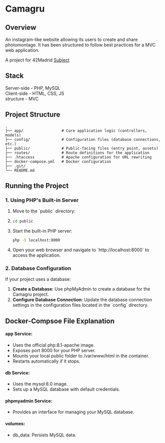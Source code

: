 # Camagru

## Overview

An instagram-like website allowing its users to create and share photomontage.
It has been structured to follow best practices for a MVC web application.

A project for 42Madrid
[Subject](img/en.subject.pdf)

## Stack
Server-side - PHP, MySQL<br>
Client-side - HTML, CSS, JS<br>
structure - MVC

## Project Structure
    .
    ├── app/                 # Core application logic (controllers, models)
    ├── config/              # Configuration files (database connections, etc.)
    ├── public/              # Public-facing files (entry point, assets)
    ├── routes/              # Route definitions for the application
    ├── .htaccess            # Apache configuration for URL rewriting
    ├── docker-compose.yml   # Docker configuration
    ├── .git/
    └── README.md

## Running the Project

### 1. Using PHP's Built-in Server

1. Move to the \`public\` directory:
2. 
   ```bash
   cd public
   ```
3. Start the built-in PHP server:
   ```bash
   php -S localhost:8000
   ```
4. Open your web browser and navigate to \`http://localhost:8000\` to access the application.

### 2. Database Configuration

If your project uses a database:

1. **Create a Database**: Use phpMyAdmin to create a database for the Camagru project.
2. **Configure Database Connection**: Update the database connection settings in the configuration files located in the \`config\` directory.

## Docker-Compsoe File Explanation

#### app Service:
- Uses the official php:8.1-apache image.
- Exposes port 8000 for your PHP server.
- Mounts your local public folder to /var/www/html in the container.
- Restarts automatically if it stops.

#### db Service:
- Uses the mysql:8.0 image.
- Sets up a MySQL database with default credentials.

#### phpmyadmin Service:
- Provides an interface for managing your MySQL database.

#### volumes:
- db_data: Persists MySQL data.

